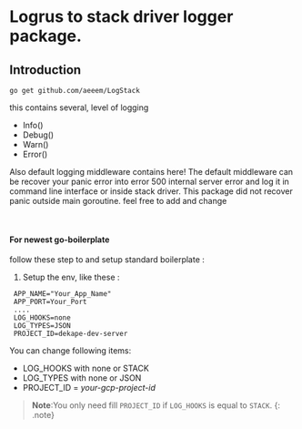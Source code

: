 # Logrus to stack driver logger package.




## Introduction
`go get github.com/aeeem/LogStack`

this contains several, level of logging 

 - Info()
 - Debug()
 - Warn()
 - Error()
 
Also default logging middleware contains here! The default middleware can be recover your panic error into error 500 internal server error and log it in command line interface or inside stack driver.
This package did not recover panic outside main goroutine.
feel free to add and change

 <br>

#### For newest go-boilerplate
follow these step to and setup standard boilerplate :
1. Setup the env, like these :
 ```env
  APP_NAME="Your_App_Name"
  APP_PORT=Your_Port
  ....
  LOG_HOOKS=none
  LOG_TYPES=JSON
  PROJECT_ID=dekape-dev-server
 ```
>>>
  You can change following items:
  - LOG_HOOKS with none or STACK
  - LOG_TYPES with none or JSON
  - PROJECT_ID = _your-gcp-project-id_
  
  > **Note**:You only need fill `PROJECT_ID` if `LOG_HOOKS` is equal to `STACK`.
  {: .note}
>>>

